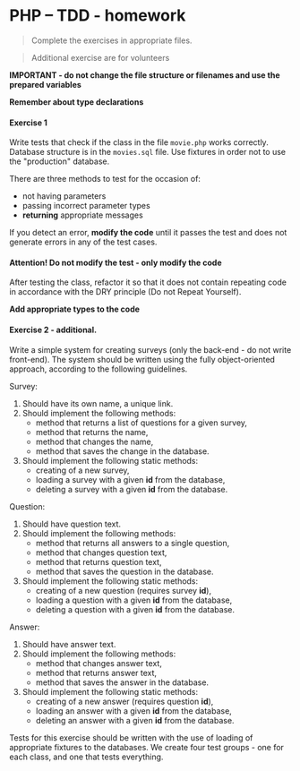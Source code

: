 # PHP &ndash; TDD - homework
> Complete the exercises in appropriate files.

>Additional exercise are for volunteers

**IMPORTANT - do not change the file structure or filenames and use the prepared variables**

**Remember about type declarations**

#### Exercise 1

Write tests that check if the class in the file `movie.php` works correctly.  
Database structure is in the `movies.sql` file.
Use fixtures in order not to use the "production" database.   

There are three methods to test for the occasion of:
* not having parameters
* passing incorrect parameter types
* **returning** appropriate messages

If you detect an error, **modify the code** until it passes the test and does not generate errors in any of the test cases.

#### Attention! Do not modify the test - only modify the code

After testing the class, refactor it so that it does not contain repeating code in accordance with the DRY principle
(Do not Repeat Yourself).

**Add appropriate types to the code**

#### Exercise 2 - additional.

Write a simple system for creating surveys (only the back-end - do not write front-end).
The system should be written using the fully object-oriented approach, according to the following guidelines.

Survey:
  1. Should have its own name, a unique link.
  2. Should implement the following methods:
     * method that returns a list of questions for a given survey,
     * method that returns the name,
     * method that changes the name,
     * method that saves the change in the database.
  3. Should implement the following static methods:
     * creating of a new survey,
     * loading a survey with a given **id** from the database,
     * deleting a survey with a given **id** from the database.

Question:
  1. Should have question text.
  2. Should implement the following methods:
     * method that returns all answers to a single question,
     * method that changes question text,
     * method that returns question text,
     * method that saves the question in the database.
  3. Should implement the following static methods:
     * creating of a new question (requires survey **id**),
     * loading a question with a given **id** from the database,
     * deleting a question with a given **id** from the database.

Answer:
  1. Should have answer text.
  2. Should implement the following methods:
     * method that changes answer text,
     * method that returns answer text,
     * method that saves the answer in the database.
  3. Should implement the following static methods:
     * creating of a new answer (requires question **id**),
     * loading an answer with a given **id** from the database,
     * deleting an answer with a given **id** from the database.

Tests for this exercise should be written with the use of loading of appropriate fixtures to the databases.
We create four test groups - one for each class, and one that tests everything.
